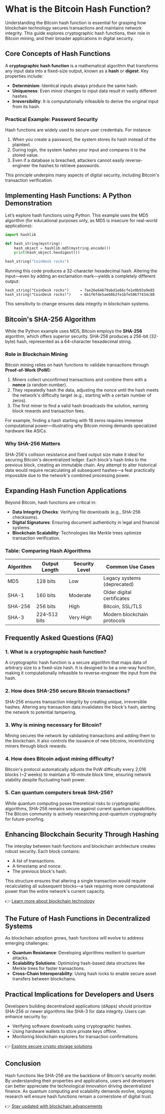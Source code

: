 # What is the Bitcoin Hash Function?

Understanding the Bitcoin hash function is essential for grasping how blockchain technology secures transactions and maintains network integrity. This guide explores cryptographic hash functions, their role in Bitcoin mining, and their broader applications in digital security.

## Core Concepts of Hash Functions

A **cryptographic hash function** is a mathematical algorithm that transforms any input data into a fixed-size output, known as a **hash** or **digest**. Key properties include:

- **Determinism**: Identical inputs always produce the same hash.
- **Uniqueness**: Even minor changes to input data result in vastly different hashes.
- **Irreversibility**: It is computationally infeasible to derive the original input from its hash.

### Practical Example: Password Security

Hash functions are widely used to secure user credentials. For instance:

1. When you create a password, the system stores its hash instead of the plaintext.
2. During login, the system hashes your input and compares it to the stored value.
3. Even if a database is breached, attackers cannot easily reverse-engineer the hashes to retrieve passwords.

This principle underpins many aspects of digital security, including Bitcoin's transaction verification.

## Implementing Hash Functions: A Python Demonstration

Let’s explore hash functions using Python. This example uses the MD5 algorithm (for educational purposes only, as MD5 is insecure for real-world applications):

```python
import hashlib

def hash_string(mystring):
    hash_object = hashlib.md5(mystring.encode())
    print(hash_object.hexdigest())

hash_string("CoinDesk rocks")
```

Running this code produces a 32-character hexadecimal hash. Altering the input—even by adding an exclamation mark—yields a completely different output:

```
hash_string("CoinDesk rocks")     → 7ae26e64679abd1e66cfe1e9b93a9e85
hash_string("CoinDesk rocks!")    → 6b1f6fde5ae60b2fe1bfe50677434c88
```

This sensitivity to change ensures data integrity in blockchain systems.

## Bitcoin's SHA-256 Algorithm

While the Python example uses MD5, Bitcoin employs the **SHA-256** algorithm, which offers superior security. SHA-256 produces a 256-bit (32-byte) hash, represented as a 64-character hexadecimal string.

### Role in Blockchain Mining

Bitcoin mining relies on hash functions to validate transactions through **Proof-of-Work (PoW)**:

1. Miners collect unconfirmed transactions and combine them with a **nonce** (a random number).
2. They repeatedly hash the data, adjusting the nonce until the hash meets the network's difficulty target (e.g., starting with a certain number of zeros).
3. The first miner to find a valid hash broadcasts the solution, earning block rewards and transaction fees.

For example, finding a hash starting with 18 zeros requires immense computational power—illustrating why Bitcoin mining demands specialized hardware like ASICs.

### Why SHA-256 Matters

SHA-256's collision resistance and fixed output size make it ideal for securing Bitcoin's decentralized ledger. Each block's hash links to the previous block, creating an immutable chain. Any attempt to alter historical data would require recalculating all subsequent hashes—a feat practically impossible due to the network's combined processing power.

## Expanding Hash Function Applications

Beyond Bitcoin, hash functions are critical in:

- **Data Integrity Checks**: Verifying file downloads (e.g., SHA-256 checksums).
- **Digital Signatures**: Ensuring document authenticity in legal and financial systems.
- **Blockchain Scalability**: Technologies like Merkle trees optimize transaction verification.

### Table: Comparing Hash Algorithms

| Algorithm | Output Length | Security Level | Common Use Cases          |
|----------|---------------|----------------|---------------------------|
| MD5      | 128 bits      | Low            | Legacy systems (deprecated) |
| SHA-1    | 160 bits      | Moderate       | Older digital certificates |
| SHA-256  | 256 bits      | High           | Bitcoin, SSL/TLS          |
| SHA-3    | 224–512 bits  | Very High      | Modern blockchain protocols |

## Frequently Asked Questions (FAQ)

### 1. What is a cryptographic hash function?

A cryptographic hash function is a secure algorithm that maps data of arbitrary size to a fixed-size hash. It is designed to be a one-way function, making it computationally infeasible to reverse-engineer the input from the hash.

### 2. How does SHA-256 secure Bitcoin transactions?

SHA-256 ensures transaction integrity by creating unique, irreversible hashes. Altering any transaction data invalidates the block's hash, alerting the network to potential tampering.

### 3. Why is mining necessary for Bitcoin?

Mining secures the network by validating transactions and adding them to the blockchain. It also controls the issuance of new bitcoins, incentivizing miners through block rewards.

### 4. How does Bitcoin adjust mining difficulty?

Bitcoin's protocol automatically adjusts the PoW difficulty every 2,016 blocks (~2 weeks) to maintain a 10-minute block time, ensuring network stability despite fluctuating hash power.

### 5. Can quantum computers break SHA-256?

While quantum computing poses theoretical risks to cryptographic algorithms, SHA-256 remains secure against current quantum capabilities. The Bitcoin community is actively researching post-quantum cryptography for future-proofing.

## Enhancing Blockchain Security Through Hashing

The interplay between hash functions and blockchain architecture creates robust security. Each block contains:

- A list of transactions.
- A timestamp and nonce.
- The previous block's hash.

This structure ensures that altering a single transaction would require recalculating all subsequent blocks—a task requiring more computational power than the entire network's current capacity.

👉 [Learn more about blockchain technology](https://bit.ly/okx-bonus)

## The Future of Hash Functions in Decentralized Systems

As blockchain adoption grows, hash functions will evolve to address emerging challenges:

- **Quantum Resistance**: Developing algorithms resilient to quantum attacks.
- **Scalability Solutions**: Optimizing hash-based data structures like Merkle trees for faster transactions.
- **Cross-Chain Interoperability**: Using hash locks to enable secure asset transfers between blockchains.

## Practical Implications for Developers and Users

Developers building decentralized applications (dApps) should prioritize SHA-256 or newer algorithms like SHA-3 for data integrity. Users can enhance security by:

- Verifying software downloads using cryptographic hashes.
- Using hardware wallets to store private keys offline.
- Monitoring blockchain explorers for transaction confirmations.

👉 [Explore secure crypto storage solutions](https://bit.ly/okx-bonus)

## Conclusion

Hash functions like SHA-256 are the backbone of Bitcoin's security model. By understanding their properties and applications, users and developers can better appreciate the technological innovation driving decentralized finance. As quantum computing and scalability demands evolve, ongoing research will ensure hash functions remain a cornerstone of digital trust.

👉 [Stay updated with blockchain advancements](https://bit.ly/okx-bonus)